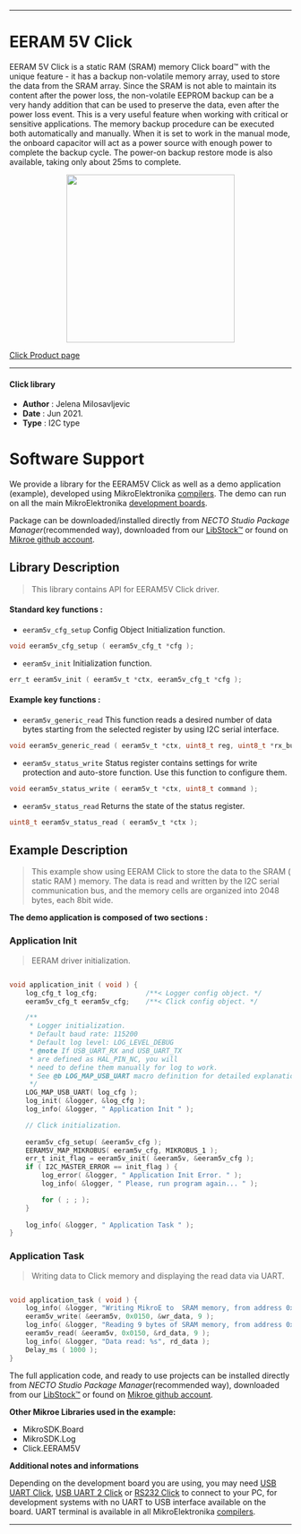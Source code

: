 
---
# EERAM 5V Click

EERAM 5V Click is a static RAM (SRAM) memory Click board™ with the unique feature - it has a backup non-volatile memory array, used to store the data from the SRAM array. Since the SRAM is not able to maintain its content after the power loss, the non-volatile EEPROM backup can be a very handy addition that can be used to preserve the data, even after the power loss event. This is a very useful feature when working with critical or sensitive applications. The memory backup procedure can be executed both automatically and manually. When it is set to work in the manual mode, the onboard capacitor will act as a power source with enough power to complete the backup cycle. The power-on backup restore mode is also available, taking only about 25ms to complete.

<p align="center">
  <img src="https://download.mikroe.com/images/click_for_ide/eeram5v_click.png" height=300px>
</p>

[Click Product page](https://www.mikroe.com/eeram-5v-click)

---


#### Click library

- **Author**        : Jelena Milosavljevic
- **Date**          : Jun 2021.
- **Type**          : I2C type


# Software Support

We provide a library for the EERAM5V Click
as well as a demo application (example), developed using MikroElektronika
[compilers](https://www.mikroe.com/necto-studio).
The demo can run on all the main MikroElektronika [development boards](https://www.mikroe.com/development-boards).

Package can be downloaded/installed directly from *NECTO Studio Package Manager*(recommended way), downloaded from our [LibStock&trade;](https://libstock.mikroe.com) or found on [Mikroe github account](https://github.com/MikroElektronika/mikrosdk_click_v2/tree/master/clicks).

## Library Description

> This library contains API for EERAM5V Click driver.

#### Standard key functions :

- `eeram5v_cfg_setup` Config Object Initialization function.
```c
void eeram5v_cfg_setup ( eeram5v_cfg_t *cfg );
```

- `eeram5v_init` Initialization function.
```c
err_t eeram5v_init ( eeram5v_t *ctx, eeram5v_cfg_t *cfg );
```

#### Example key functions :

- `eeram5v_generic_read` This function reads a desired number of data bytes starting from the selected register by using I2C serial interface.
```c
void eeram5v_generic_read ( eeram5v_t *ctx, uint8_t reg, uint8_t *rx_buf, uint8_t rx_len );
```

- `eeram5v_status_write` Status register contains settings for write protection and auto-store function. Use this function to configure them.
```c
void eeram5v_status_write ( eeram5v_t *ctx, uint8_t command );
```

- `eeram5v_status_read` Returns the state of the status register.
```c
uint8_t eeram5v_status_read ( eeram5v_t *ctx );
```

## Example Description

> This example show using EERAM Click to store the data to the SRAM ( static RAM ) memory.
The data is read and written by the I2C serial communication bus, and the memory cells 
are organized into 2048 bytes, each 8bit wide.

**The demo application is composed of two sections :**

### Application Init

> EERAM driver initialization.

```c

void application_init ( void ) {
    log_cfg_t log_cfg;            /**< Logger config object. */
    eeram5v_cfg_t eeram5v_cfg;    /**< Click config object. */

    /** 
     * Logger initialization.
     * Default baud rate: 115200
     * Default log level: LOG_LEVEL_DEBUG
     * @note If USB_UART_RX and USB_UART_TX 
     * are defined as HAL_PIN_NC, you will 
     * need to define them manually for log to work. 
     * See @b LOG_MAP_USB_UART macro definition for detailed explanation.
     */
    LOG_MAP_USB_UART( log_cfg );
    log_init( &logger, &log_cfg );
    log_info( &logger, " Application Init " );

    // Click initialization.
    
    eeram5v_cfg_setup( &eeram5v_cfg );
    EERAM5V_MAP_MIKROBUS( eeram5v_cfg, MIKROBUS_1 );
    err_t init_flag = eeram5v_init( &eeram5v, &eeram5v_cfg );
    if ( I2C_MASTER_ERROR == init_flag ) {
        log_error( &logger, " Application Init Error. " );
        log_info( &logger, " Please, run program again... " );

        for ( ; ; );
    }
    
    log_info( &logger, " Application Task " );
}

```

### Application Task

> Writing data to Click memory and displaying the read data via UART. 

```c

void application_task ( void ) {
    log_info( &logger, "Writing MikroE to  SRAM memory, from address 0x0150:" );
    eeram5v_write( &eeram5v, 0x0150, &wr_data, 9 );
    log_info( &logger, "Reading 9 bytes of SRAM memory, from address 0x0150:" );
    eeram5v_read( &eeram5v, 0x0150, &rd_data, 9 );
    log_info( &logger, "Data read: %s", rd_data );
    Delay_ms ( 1000 );
}

```

The full application code, and ready to use projects can be installed directly from *NECTO Studio Package Manager*(recommended way), downloaded from our [LibStock&trade;](https://libstock.mikroe.com) or found on [Mikroe github account](https://github.com/MikroElektronika/mikrosdk_click_v2/tree/master/clicks).

**Other Mikroe Libraries used in the example:**

- MikroSDK.Board
- MikroSDK.Log
- Click.EERAM5V

**Additional notes and informations**

Depending on the development board you are using, you may need
[USB UART Click](https://www.mikroe.com/usb-uart-click),
[USB UART 2 Click](https://www.mikroe.com/usb-uart-2-click) or
[RS232 Click](https://www.mikroe.com/rs232-click) to connect to your PC, for
development systems with no UART to USB interface available on the board. UART
terminal is available in all MikroElektronika
[compilers](https://shop.mikroe.com/compilers).

---
